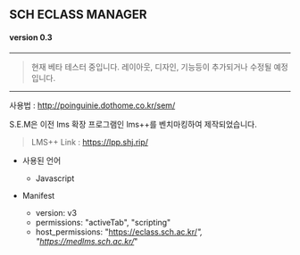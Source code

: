 ## SCH ECLASS MANAGER
#### version 0.3
------------
> 현재 베타 테스터 중입니다.
> 레이아웃, 디자인, 기능등이 추가되거나 수정될 예정입니다.
------------

사용법 : http://poinguinie.dothome.co.kr/sem/

S.E.M은 이전 lms 확장 프로그램인 lms++를 벤치마킹하여 제작되었습니다.

> LMS++ Link : https://lpp.shj.rip/

+ 사용된 언어
    + Javascript

+ Manifest
    + version: v3
    + permissions: "activeTab", "scripting"
    + host_permissions: "https://eclass.sch.ac.kr/*", "https://medlms.sch.ac.kr/*"